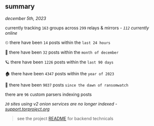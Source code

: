 
## summary
_december 5th, 2023_

currently tracking `163` groups across `299` relays & mirrors - _`112` currently online_

⏲ there have been `14` posts within the `last 24 hours`

🦈 there have been `32` posts within the `month of december`

🪐 there have been `1226` posts within the `last 90 days`

🏚 there have been `4347` posts within the `year of 2023`

🦕 there have been `9037` posts `since the dawn of ransomwatch`

there are `96` custom parsers indexing posts

_`20` sites using v2 onion services are no longer indexed - [support.torproject.org](https://support.torproject.org/onionservices/v2-deprecation/)_

> see the project [README](https://github.com/joshhighet/ransomwatch#ransomwatch--) for backend technicals
